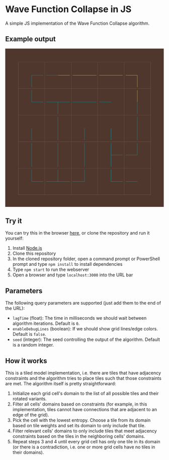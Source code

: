 # Wave Function Collapse in JS
A simple JS implementation of the Wave Function Collapse algorithm.

## Example output
![Preview](meta/preview.png)

## Try it
You can try this in the browser [here](https://wave-function-collapse.herokuapp.com/), or clone the repository and run it yourself:
1. Install [Node.js](https://nodejs.org/en/)
2. Clone this repository
3. In the cloned repository folder, open a command prompt or PowerShell prompt and type `npm install` to install dependencies
4. Type `npm start` to run the webserver
5. Open a browser and type `localhost:3000` into the URL bar

## Parameters
The following query parameters are supported (just add them to the end of the URL):
- `lagTime` (float): The time in milliseconds we should wait between algorithm iterations. Default is `0`.
- `enableDebugLines` (boolean): If we should show grid lines/edge colors. Default is `false`.
- `seed` (integer): The seed controlling the output of the algorithm. Default is a random integer.

## How it works
This is a tiled model implementation, i.e. there are tiles that have adjacency constraints and the algorithm tries to place tiles such that those constraints are met. The algorithm itself is pretty straightforward:

1. Initialize each grid cell's domain to the list of all possible tiles and their rotated variants.
2. Filter all cells' domains based on constraints (for example, in this implementation, tiles cannot have connections that are adjacent to an edge of the grid).
3. Pick the cell with the lowest entropy. Choose a tile from its domain based on tile weights and set its domain to only include that tile.
4. Filter relevant cells' domains to only include tiles that meet adjacency constraints based on the tiles in the neighboring cells' domains.
5. Repeat steps 3 and 4 until every grid cell has only one tile in its domain (or there is a contradiction, i.e. one or more grid cells have no tiles in their domains).
